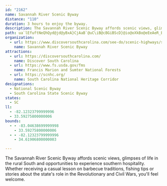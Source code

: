 ```yaml
---
id: "2162"
name: Savannah River Scenic Byway
distance: "110"
duration: 3 hours to enjoy the byway.
description: The Savannah River Scenic Byway affords scenic views, glimpses of life in the rural South and opportunities to experience southern hospitality. Whether receiving a casual lesson on barbecue traditions, fishing tips or stories about the state's role in the Revolutionary and Civil Wars, you'll feel welcome.
path: ua`lEfuftNeQhQyd@jd@yBxA}CjAaB`@uC\iB@cBGiBScD}@io@oXkBo@eEeAeR_BoA?iADcBZwB|@cXbReA~@sB~BoAxBcA~BmAlEmEdUu@pBs@rAeAnAyAlAiPrGcAp@iAxA_AfBi@vAm@lCuBbN_@dBcAfCy@rAoAjAsTpLqBvAeB~Bu@rAaEfMiAlBk@r@cC`BmDdA{GXOESScDRqM\mDXsD`A}BpAsBlB{MzQmFpG}Z`VqAtAyJjOkCfDiCrByDlBwZxGsBh@wBpAmKlJiClCuIlLsDrEsBzByB~A}FrByOlByCdA}BtAmBjBeCjD{Tt`@qApBmCjCgC|AuOvFgFxByHvEcC~BeZj\uBjBqCrA}TlEeEFkJCsBL_B^ib@fLeGhBs[xMoHlCqAXis@~DiCQ}Ca@gBc@kPgC_LaA}EHs\dBmE?iBS{j@{MkPgEqHmAiCS_FEyFLic@zD}GpAmH~B{F`DmpAj`AkJtGeQrKcU`My@n@au@|a@_GtDyBvBgBrC{KnX_BlD}CfEmBlBiEzCmCvAgFrBwNtEyAl@aE~BmDvCw\rZe]|[eBdCyM~VyDrE_Z|UsFzEiD~BmCrAwFvBse@zH}CIoB[sXoKgD_AiEk@}V_A}AUgIC}BJqGlAcBp@{ThKwbCzjAun@vYgBjAo{Ant@kGfEqNbLgI~FoOrMiNjUeUtv@mCtFmDpDsEnFie@~e@mC~CyAfDy@lDYjBiNzbAid@zaDaAlEy@xBcB`Ds@~@oArAcBlAq_@fTmDlE_]zh@eChF_Ljf@u@dE_GjT}IfScG|LgBrCyCdC}EnBo]~H}JlJiB`C}A~D_A`E_@dCe@tJm@jTK~FJjEfEhm@^~Dt@nEfA~D`AfC`DzF|CrD~SvTdIvCpBXhMzCnK~CzBrB`BlDrD|PdEzLzB|ExBhHbA|KIvFo@nEs@pCy@zBcRrd@gEjHgMhRuKnO_D`E}d@rq@_ChCeWfTaB`BwEtEmCfDsArCi@jBSpA{PxoBsA|Ho@pCiAtD_BrD}DdHcB`CiCrCmFfE{DxByRzFiFfBoB|@{JzFeWlKoGtC_Z~Kua@~PsBh@oEXyNQ{YXeDrAgAv@qAlBiAhDwAjIsB`HmDzHeBfCmCvBiEnBwChAoCrA}AfAgBxB{OvUuBxBav@`f@yC~CmBrCmXll@oDlH_[hp@q@~Bi@nDm@n]IhAu@|DmV|l@uO|^sC`Gs@~@cGzEoNjJyCfCyC~C_KnNmEvGy@bBoVj^mNbTcI`Jsu@jx@aJ`KyB~AgBx@oCl@sCJsCSiAScTkGgGaA}HDwi@rEcGXy}@k@uDQ{Ee@gr@qKwEO}YtAcBIaB[uBkAuY}UoCqB_A_@_BYaBEcAHaB`@un@hWqHxB}aDnh@_|A|\e_@lJkoAb\cDfAcErBcbAzl@kB`B}AvBeAlCg@lCi@~@rM|cBbCj]^zIcDt@cBv@_BrA{CdDwObNsCtAmRrDiDJcCEemAcGcHF}D\gC`@aCl@gE|AwEfCqDlCaPpOyBnAcCz@iC^}AJmd@~AoFl@qG~AwkAp]sDt@yCXenA|BsEEmEe@cCk@_DaAcBy@gW_OgD{@e@A_C@mAJyB^sBr@iBx@i_@dRyB|@mEl@aPr@gFJwCYiAYcAa@_CwAoOiKyBeAiB]yBA}V`Bu]r@yC|@wC~AeMbMmE~DgUjQuBxByU~[}AvCm@lB{@jEmEbWyAhEcC`F_BpC{B`D{CfCcBjAsCxAwB~@sHfBuERyEAcE]yB_@ib@qJcEk@c^yAuB@cEX_IrAiFrAiEbCmFnDsQdN{EvBus@jQyQtD_A~DcAlBiDfKk@hC]rDeAfYi@tDwDbRsAdE{MdYu@jCc@nDKjCpA`^BlOXfFd@jC\dAlG|MnAtDd@dCN~AFtA?bCg@tEq@jCq@`BgLdVoAdDo@dDYzDNdFz@`F`KhZf@|BJdAL|DCtB[rCqIjc@w@`DQXc@RmDJe@JiA`AM\KdAZvDQ~DY~@iAzBuFzXu@`GcE`HYjAYjBs@pSeB~UShD?hCNdCRrAXrAbAtC`AjBfHlK|@tCXvCEzBcBxL}DrB{ItFiCpBoBtB}ExDkHrEsBdAmB`@uNxA_ABwBKyJyAqADqRhM}A~ByEfJY`@w@f@aLdDmf@hMsF~@iCJwFYwYsF}DaAsC_AoPqHyBm@yB_@}CGgDPeR|D}DRsAAoBQqR{DoE_@gnAa@yCOmCg@cAa@}Ay@oB_BiBwBoKoOyEmG{KiLuAeAmCgAwCg@}AEuADqDn@sKhCmDb@yBB}Q}@cGGwEL}ZpBcDC}E{@_N{EcTgIk[{M}C_BiFsDmv@sj@IQ[GaEeDyCcD{K{OgF{ImJoQy@wA}BsC}DoDO?Uk@OMqIyD}GsBwBrGsDzGwJpOiQ`Zk^fl@aGnLsFtMwEnNsCnKcB~HoAzGmB`Ni@`Fu@rIiCl`@]lJClDFlGTfGj@zGfAfInAlGhe@fjBbArEd@xEBtG_@xE_@rBsLrd@{B`HwCdGcDnFwIrMyChCwBjAyCp@w@JkUf@aDR_CZqCx@oB|@wD~BiDbDoCbEyAzC}a@vgA{AfCgBdB}BrAoAb@{NjCqBr@eBjAuArAeHfJeBdBwC`BeO~EcBt@cBlAcB|BsAnCeRde@iBpF]xAsCvSeBtKaDnOWjBSzBe@pZCvBDnCf@~FdBjLl@vCDxBg@|ROdAw@tBm@~@gKfK}EzD}jAtq@gB|AyBrCoA~B_AbCwPxk@WrAYdE@zC`Hd}AEpGc@xEa@xBq@`CsBhFiVt^aObTiAfBaB~Do@fCo@fFoCp|@i@tHg@bCeAlDqKrXc@|Ac@fCO~AEtCDdBXnCnMvj@hBzIh@zF?`GsG`{@i@bGc@xCeArDaH|PsDdK}AtFgJ~^cBxHe@tFcCru@YzEeNtk@s@xBiApBeNtMwXvRmGlDa_@|Q}AvA_ArAgDvG
organization:
  - url: https://www.discoversouthcarolina.com/see-do/scenic-highways/savannah-byway/
    name: Savannah River Scenic Byway
attractions:
  - url: https://discoversouthcarolina.com/
    name: Discover South Carolina
  - url: https://www.fs.usda.gov/fms
    name: Francis Marion and Sumter National Forests
  - url: https://scnhc.org/
    name: South Carolina National Heritage Corridor
designations:
  - National Scenic Byway
  - South Carolina State Scenic Byway
states:
  - SC
ll:
  - -82.12323799999996
  - 33.59275800000006
bounds:
  - - -83.04638699999998
    - 33.59275800000006
  - - -82.12323799999996
    - 34.61906800000003

---
```


The Savannah River Scenic Byway affords scenic views, glimpses of life in the rural South and opportunities to experience southern hospitality. Whether receiving a casual lesson on barbecue traditions, fishing tips or stories about the state's role in the Revolutionary and Civil Wars, you'll feel welcome.
